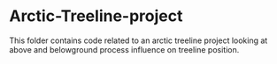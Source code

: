 # Arctic-Treeline-project
This folder contains code related to an arctic treeline project looking at above and belowground process influence on treeline position. 
